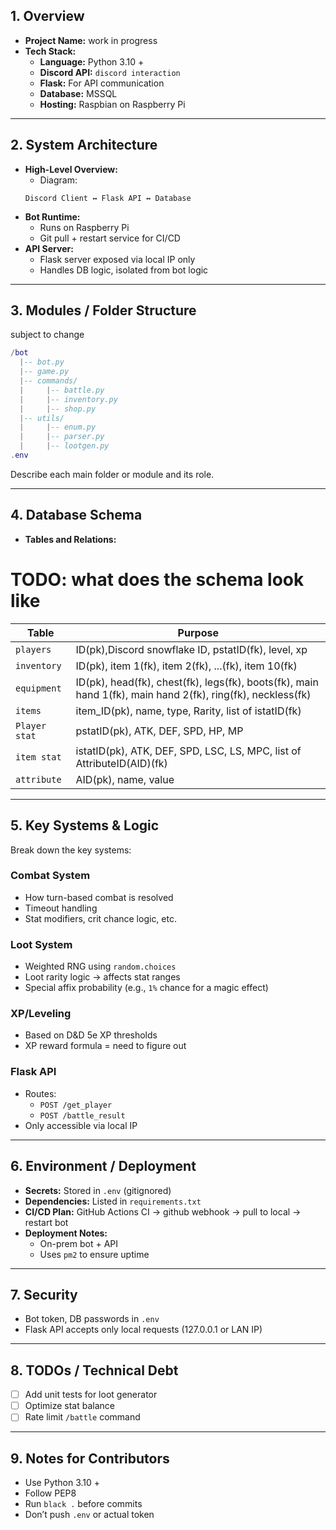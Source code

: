 ## 1. Overview

- **Project Name:** work in progress
- **Tech Stack:**
  - **Language:** Python 3.10 +
  - **Discord API:** `discord interaction`
  - **Flask:** For API communication
  - **Database:** MSSQL
  - **Hosting:** Raspbian on Raspberry Pi

---

## 2. System Architecture

- **High-Level Overview:**
    - Diagram:
    ```
    Discord Client ↔ Flask API ↔ Database
    ```
- **Bot Runtime:**
    - Runs on Raspberry Pi
    - Git pull + restart service for CI/CD
- **API Server:**
    - Flask server exposed via local IP only
    - Handles DB logic, isolated from bot logic

---

## 3. Modules / Folder Structure
subject to change
```lua
/bot
  |-- bot.py
  |-- game.py
  |-- commands/
  |     |-- battle.py
  |     |-- inventory.py
  |     |-- shop.py
  |-- utils/
  |     |-- enum.py
  |     |-- parser.py
  |     |-- lootgen.py
.env
```

Describe each main folder or module and its role.

---

## 4. Database Schema

- **Tables and Relations:**
# TODO: what does the schema look like

| Table         | Purpose                                                                                                    |
| ------------- | ---------------------------------------------------------------------------------------------------------- |
| `players`     | ID(pk),Discord snowflake ID, pstatID(fk), level, xp                                                        |
| `inventory`   | ID(pk), item 1(fk), item 2(fk), ...(fk), item 10(fk)                                                       |
| `equipment`   | ID(pk), head(fk), chest(fk), legs(fk), boots(fk), main hand 1(fk), main hand 2(fk), ring(fk), neckless(fk) |
| `items`       | item_ID(pk), name, type, Rarity, list of istatID(fk)                                                       |
| `Player stat` | pstatID(pk), ATK, DEF, SPD, HP, MP                                                                         |
| `item stat`   | istatID(pk), ATK, DEF, SPD, LSC, LS, MPC, list of AttributeID(AID)(fk)                                     |
| `attribute`   | AID(pk), name, value                                                                                       |

---

## 5. Key Systems & Logic

Break down the key systems:

### Combat System
- How turn-based combat is resolved
- Timeout handling
- Stat modifiers, crit chance logic, etc.

### Loot System
- Weighted RNG using `random.choices`
- Loot rarity logic → affects stat ranges
- Special affix probability (e.g., `1%` chance for a magic effect)

### XP/Leveling
- Based on D&D 5e XP thresholds
- XP reward formula = need to figure out

### Flask API
- Routes:
    - `POST /get_player`
    - `POST /battle_result`
- Only accessible via local IP

---

## 6. Environment / Deployment

- **Secrets:** Stored in `.env` (gitignored)
- **Dependencies:** Listed in `requirements.txt`
- **CI/CD Plan:** GitHub Actions CI &rarr; github webhook &rarr; pull to local &rarr; restart bot
- **Deployment Notes:**
    - On-prem bot + API
    - Uses `pm2` to ensure uptime

---

## 7. Security

- Bot token, DB passwords in `.env`
- Flask API accepts only local requests (127.0.0.1 or LAN IP)

---

## 8. TODOs / Technical Debt

- [ ] Add unit tests for loot generator
- [ ] Optimize stat balance
- [ ] Rate limit `/battle` command

---

## 9. Notes for Contributors

- Use Python 3.10 +
- Follow PEP8
- Run `black .` before commits
- Don’t push `.env` or actual token